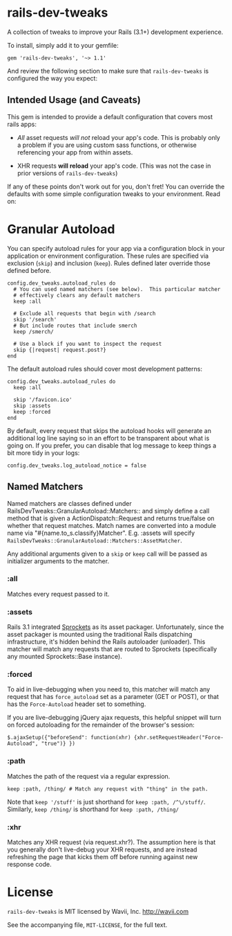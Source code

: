 rails-dev-tweaks
================

A collection of tweaks to improve your Rails (3.1+) development experience.

To install, simply add it to your gemfile:

    gem 'rails-dev-tweaks', '~> 1.1'

And review the following section to make sure that `rails-dev-tweaks` is
configured the way you expect:


Intended Usage (and Caveats)
----------------------------

This gem is intended to provide a default configuration that covers most rails
apps:

* _All_ asset requests _will not_ reload your app's code.  This is probably only
  a problem if you are using custom sass functions, or otherwise referencing
  your app from within assets.

* XHR requests **will reload** your app's code.  (This was not the case in prior
  versions of `rails-dev-tweaks`)

If any of these points don't work out for you, don't fret!  You can override the
defaults with some simple configuration tweaks to your environment.  Read on:


Granular Autoload
=================

You can specify autoload rules for your app via a configuration block in your
application or environment configuration. These rules are specified via
exclusion (`skip`) and inclusion (`keep`).  Rules defined later override those
defined before.

    config.dev_tweaks.autoload_rules do
      # You can used named matchers (see below).  This particular matcher
      # effectively clears any default matchers
      keep :all

      # Exclude all requests that begin with /search
      skip '/search'
      # But include routes that include smerch
      keep /smerch/

      # Use a block if you want to inspect the request
      skip {|request| request.post?}
    end

The default autoload rules should cover most development patterns:

    config.dev_tweaks.autoload_rules do
      keep :all

      skip '/favicon.ico'
      skip :assets
      keep :forced
    end

By default, every request that skips the autoload hooks will generate an
additional log line saying so in an effort to be transparent about what is going
on.  If you prefer, you can disable that log message to keep things a bit more
tidy in your logs:

    config.dev_tweaks.log_autoload_notice = false


Named Matchers
--------------

Named matchers are classes defined under
RailsDevTweaks::GranularAutoload::Matchers:: and simply define a call method
that is given a ActionDispatch::Request and returns true/false on whether that
request matches. Match names are converted into a module name via
"#{name.to\_s.classify}Matcher".  E.g. :assets will specify
`RailsDevTweaks::GranularAutoload::Matchers::AssetMatcher`.

Any additional arguments given to a `skip` or `keep` call will be passed as
initializer arguments to the matcher.


### :all

Matches every request passed to it.


### :assets

Rails 3.1 integrated [Sprockets](http://getsprockets.org/) as its asset
packager.  Unfortunately, since the asset packager is mounted using the
traditional Rails dispatching infrastructure, it's hidden behind the Rails
autoloader (unloader). This matcher will match any requests that are routed to
Sprockets (specifically any mounted Sprockets::Base instance).


### :forced

To aid in live-debugging when you need to, this matcher will match any request
that has `force_autoload` set as a parameter (GET or POST), or that has the
`Force-Autoload` header set to something.

If you are live-debugging jQuery ajax requests, this helpful snippet will turn
on forced autoloading for the remainder of the browser's session:

    $.ajaxSetup({"beforeSend": function(xhr) {xhr.setRequestHeader("Force-Autoload", "true")} })


### :path

Matches the path of the request via a regular expression.

    keep :path, /thing/ # Match any request with "thing" in the path.

Note that `keep '/stuff'` is just shorthand for `keep :path, /^\/stuff/`.
Similarly, `keep /thing/` is shorthand for `keep :path, /thing/`


### :xhr

Matches any XHR request (via request.xhr?).  The assumption here is that you
generally don't live-debug your XHR requests, and are instead refreshing the
page that kicks them off before running against new response code.


License
=======

`rails-dev-tweaks` is MIT licensed by Wavii, Inc.  http://wavii.com

See the accompanying file, `MIT-LICENSE`, for the full text.
